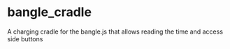 # bangle_cradle
A charging cradle for the bangle.js that allows reading the time and access side buttons
